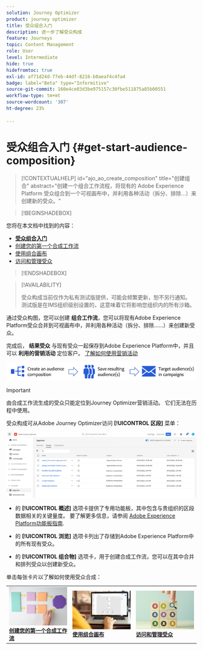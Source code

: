 ```yaml
---
solution: Journey Optimizer
product: journey optimizer
title: 受众组合入门
description: 进一步了解受众构成
feature: Journeys
topic: Content Management
role: User
level: Intermediate
hide: true
hidefromtoc: true
exl-id: af71d24d-77eb-44df-8216-b0aeaf4c4fa4
badge: label="Beta" type="Informitive"
source-git-commit: 160e4ce03d3be975157c30fbe511875a85b00551
workflow-type: tm+mt
source-wordcount: '307'
ht-degree: 23%

---
```


# 受众组合入门 {#get-start-audience-composition}

>[!CONTEXTUALHELP]
>id="ajo_ao_create_composition"
>title="创建组合"
>abstract="创建一个组合工作流程，将现有的 Adobe Experience Platform 受众组合到一个可视画布中，并利用各种活动（拆分、排除...）来创建新的受众。"

>[!BEGINSHADEBOX]

您将在本文档中找到的内容：

* **[受众组合入门](get-started-audience-orchestration.md)**
* [创建您的第一个合成工作流](create-compositions.md)
* [使用组合画布](composition-canvas.md)
* [访问和管理受众](access-audiences.md)

>[!ENDSHADEBOX]

>[!AVAILABILITY]
>
>受众构成当前仅作为私有测试版提供，可能会频繁更新，恕不另行通知。 测试版是在IMS组织级别设置的，这意味着它将影响您组织内的所有沙箱。

通过受众构图，您可以创建 **组合工作流**，您可以将现有Adobe Experience Platform受众合并到可视画布中，并利用各种活动（拆分、排除……）来创建新受众。

完成后， **结果受众** 与现有受众一起保存到Adobe Experience Platform中，并且可以 **利用的营销活动** 定位客户。 [了解如何使用营销活动](../campaigns/get-started-with-campaigns.md)

![](assets/audiences-process.png)

>[!IMPORTANT]
>
>由合成工作流生成的受众只能定位到Journey Optimizer营销活动。 它们无法在历程中使用。

受众构成可从Adobe Journey Optimizer访问 **[!UICONTROL 区段]** 菜单：

![](assets/audiences-browse.png)

* 的 **[!UICONTROL 概述]** 选项卡提供了专用功能板，其中包含与贵组织的区段数据相关的关键量度。 要了解更多信息，请参阅 [Adobe Experience Platform功能板指南](https://experienceleague.adobe.com/docs/experience-platform/dashboards/guides/segments.html).

* 的 **[!UICONTROL 浏览]** 选项卡列出了存储到Adobe Experience Platform中的所有现有受众。

* 的 **[!UICONTROL 组合物]** 选项卡，用于创建合成工作流，您可以在其中合并和排列受众以创建新受众。

单击每张卡片以了解如何使用受众合成：

<table style="table-layout:fixed"><tr style="border: 0;">
<td><a href="create-compositions.md"><img alt="创建组合工作流" src="../assets/do-not-localize/ao-workflows.jpg"></a>
<div><a href="create-compositions.md"><strong>创建您的第一个合成工作流</strong></a></div></td>
<td><a href="composition-canvas.md"><img alt="使用组合画布" src="../assets/do-not-localize/ao-canvas.jpg"></a>
<div><a href="composition-canvas.md"><strong>使用组合画布</strong></a></div></td>
<td><a href="access-audiences.md"><img alt="访问和管理受众" src="../assets/do-not-localize/ao-audiences.jpeg"></a>
<div><a href="access-audiences.md"><strong>访问和管理受众</strong></a></div></td>
</tr></table>

